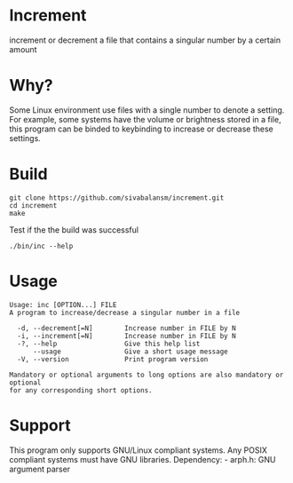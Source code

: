 # Increment
increment or decrement a file that contains a singular number by a certain amount

# Why?
Some Linux environment use files with a single number to denote a setting.
For example, some systems have the volume or brightness stored in a file,
this program can be binded to keybinding to increase or decrease these settings.

# Build
```
git clone https://github.com/sivabalansm/increment.git
cd increment
make
```

Test if the the build was successful
```
./bin/inc --help
```


# Usage
```
Usage: inc [OPTION...] FILE
A program to increase/decrease a singular number in a file

  -d, --decrement[=N]        Increase number in FILE by N
  -i, --increment[=N]        Increase number in FILE by N
  -?, --help                 Give this help list
      --usage                Give a short usage message
  -V, --version              Print program version

Mandatory or optional arguments to long options are also mandatory or optional
for any corresponding short options.
```

# Support
This program only supports GNU/Linux compliant systems.
Any POSIX compliant systems must have GNU libraries.
    Dependency:
        - arph.h: GNU argument parser

